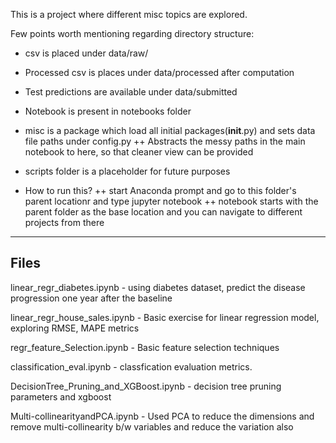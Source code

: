 This is a project where different misc topics are explored.

Few points worth mentioning regarding directory structure:
- csv is placed under data/raw/
- Processed csv is places under data/processed after computation
- Test predictions are available under data/submitted
- Notebook is present in notebooks folder
- misc is a package which load all initial packages(__init__.py) and sets data file paths under config.py
  ++ Abstracts the messy paths in the main notebook to here, so that cleaner view can be provided
- scripts folder is a placeholder for future purposes

- How to run this?
  ++ start Anaconda prompt and go to this folder's parent locationr and type jupyter notebook
  ++ notebook starts with the parent folder as the base location and you can navigate to different projects from there



---------------------------------------------------
Files
--------------------------------------------------
linear_regr_diabetes.ipynb - using diabetes dataset, predict the disease progression one year after the baseline

linear_regr_house_sales.ipynb - Basic exercise for linear regression model, exploring RMSE, MAPE metrics 

regr_feature_Selection.ipynb - Basic feature selection techniques

classification_eval.ipynb - classfication evaluation metrics.

DecisionTree_Pruning_and_XGBoost.ipynb - decision tree pruning parameters and xgboost

Multi-collinearityandPCA.ipynb - Used PCA to reduce the dimensions and remove multi-collinearity b/w variables and reduce the variation also
